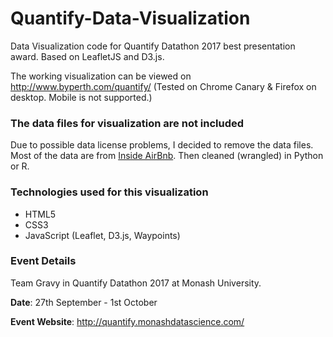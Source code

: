 # Quantify-Data-Visualization
Data Visualization code for Quantify Datathon 2017 best presentation award. Based on LeafletJS and D3.js.

The working visualization can be viewed on http://www.byperth.com/quantify/ (Tested on Chrome Canary & Firefox on desktop. Mobile is not supported.)

### The data files for visualization are not included
Due to possible data license problems, I decided to remove the data files. Most of the data are from [Inside AirBnb](http://www.insideairbnb.com/). Then cleaned (wrangled) in Python or R.

### Technologies used for this visualization
- HTML5
- CSS3
- JavaScript (Leaflet, D3.js, Waypoints)

### Event Details
Team Gravy in Quantify Datathon 2017 at Monash University.

**Date**: 27th September - 1st October

**Event Website**: http://quantify.monashdatascience.com/